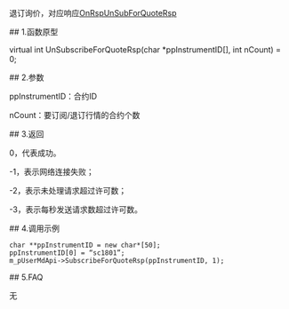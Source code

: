 <p>退订询价，对应响应<a href="../../CTHOSTFTDCMDSPI/ONRSPUNSUBFORQUOTERSP/">OnRspUnSubForQuoteRsp</a></p>
<span class="anchor" id="7a12c022-ffc1-4ded-903a-b78b743d7722"></span>
## 1.函数原型
<p>virtual int UnSubscribeForQuoteRsp(char *ppInstrumentID[], int nCount) = 0;</p>
<span class="anchor" id="d3001745-3c59-46d5-9a90-a758db6a5cd5"></span>
## 2.参数
<p>ppInstrumentID：合约ID</p>
<p>nCount：要订阅/退订行情的合约个数</p>
<span class="anchor" id="ccb9bee6-09cd-4d6d-9974-8610afb32a09"></span>
## 3.返回
<p>0，代表成功。</p>
<p>-1，表示网络连接失败；</p>
<p>-2，表示未处理请求超过许可数；</p>
<p>-3，表示每秒发送请求数超过许可数。</p>
<span class="anchor" id="0d5d8064-748e-47ad-b3b9-6c4e004f4f2d"></span>
## 4.调用示例
<pre><code>char **ppInstrumentID = new char*[50];
ppInstrumentID[0] = “sc1801”;
m_pUserMdApi-&gt;SubscribeForQuoteRsp(ppInstrumentID, 1);
</code></pre>
<span class="anchor" id="6ff034a4-a70b-4ecb-a359-6a4ef696469e"></span>
## 5.FAQ
<p>无</p>
